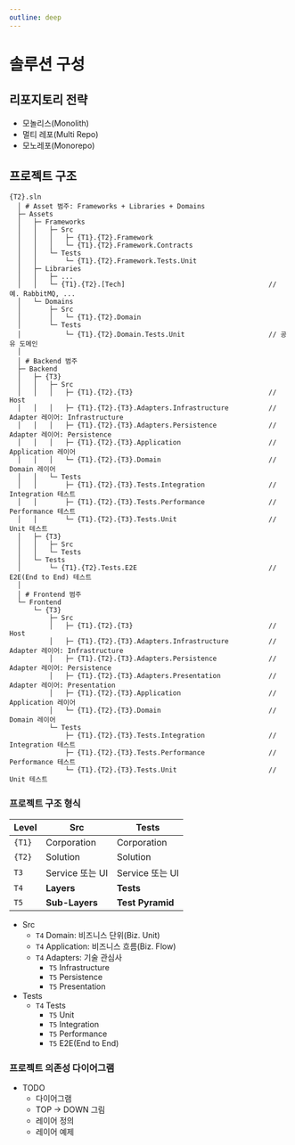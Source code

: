 ```yaml
---
outline: deep
---
```


# 솔루션 구성

## 리포지토리 전략
- 모놀리스(Monolith)
- 멀티 레포(Multi Repo)
- 모노레포(Monorepo)

## 프로젝트 구조
```shell
{T2}.sln
  │ # Asset 범주: Frameworks + Libraries + Domains
  ├─ Assets
  │   ├─ Frameworks
  │   │   ├─ Src
  │   │   │   ├─ {T1}.{T2}.Framework
  │   │   │   └─ {T1}.{T2}.Framework.Contracts
  │   │   └─ Tests
  │   │       └─ {T1}.{T2}.Framework.Tests.Unit
  │   ├─ Libraries
  │   │   ├─ ...
  │   │   └─ {T1}.{T2}.[Tech]                                    // 예. RabbitMQ, ...
  │   └─ Domains
  │       ├─ Src
  │       │   └─ {T1}.{T2}.Domain
  │       └─ Tests
  │           └─ {T1}.{T2}.Domain.Tests.Unit                     // 공유 도메인
  │
  │ # Backend 범주
  ├─ Backend
  │   ├─ {T3}
  │   │   ├─ Src
  │   │   │   ├─ {T1}.{T2}.{T3}                                  // Host
  │   │   │   ├─ {T1}.{T2}.{T3}.Adapters.Infrastructure          // Adapter 레이어: Infrastructure
  │   │   │   ├─ {T1}.{T2}.{T3}.Adapters.Persistence             // Adapter 레이어: Persistence
  │   │   │   ├─ {T1}.{T2}.{T3}.Application                      // Application 레이어
  │   │   │   └─ {T1}.{T2}.{T3}.Domain                           // Domain 레이어
  │   │   └─ Tests
  │   │       ├─ {T1}.{T2}.{T3}.Tests.Integration                // Integration 테스트
  │   │       ├─ {T1}.{T2}.{T3}.Tests.Performance                // Performance 테스트
  │   │       └─ {T1}.{T2}.{T3}.Tests.Unit                       // Unit 테스트
  │   ├─ {T3}
  │   │   ├─ Src
  │   │   └─ Tests
  │   └─ Tests
  │       └─ {T1}.{T2}.Tests.E2E                                 // E2E(End to End) 테스트
  │
  │ # Frontend 범주
  └─ Frontend
      └─ {T3}
          ├─ Src
          │   ├─ {T1}.{T2}.{T3}                                  // Host
          │   ├─ {T1}.{T2}.{T3}.Adapters.Infrastructure          // Adapter 레이어: Infrastructure
          │   ├─ {T1}.{T2}.{T3}.Adapters.Persistence             // Adapter 레이어: Persistence
          │   ├─ {T1}.{T2}.{T3}.Adapters.Presentation            // Adapter 레이어: Presentation
          │   ├─ {T1}.{T2}.{T3}.Application                      // Application 레이어
          │   └─ {T1}.{T2}.{T3}.Domain                           // Domain 레이어
          └─ Tests
              ├─ {T1}.{T2}.{T3}.Tests.Integration                // Integration 테스트
              ├─ {T1}.{T2}.{T3}.Tests.Performance                // Performance 테스트
              └─ {T1}.{T2}.{T3}.Tests.Unit                       // Unit 테스트
```

### 프로젝트 구조 형식

| Level  | Src             | Tests            |
|------- |-------------    |--------------    |
| `{T1}` | Corporation     | Corporation      |
| `{T2}` | Solution        | Solution          |
| `T3`   | Service 또는 UI  | Service 또는 UI  |
| `T4`   | **Layers**      | **Tests**        |
| `T5`   | **Sub-Layers**  | **Test Pyramid** |

- Src
  - `T4` Domain: 비즈니스 단위(Biz. Unit)
  - `T4` Application: 비즈니스 흐름(Biz. Flow)
  - `T4` Adapters: 기술 관심사
    - `T5` Infrastructure
    - `T5` Persistence
    - `T5` Presentation
- Tests
  - `T4` Tests
    - `T5` Unit
    - `T5` Integration
    - `T5` Performance
    - `T5` E2E(End to End)

### 프로젝트 의존성 다이어그램
- TODO
  - 다이어그램
  - TOP -> DOWN 그림
  - 레이어 정의
  - 레이어 예제